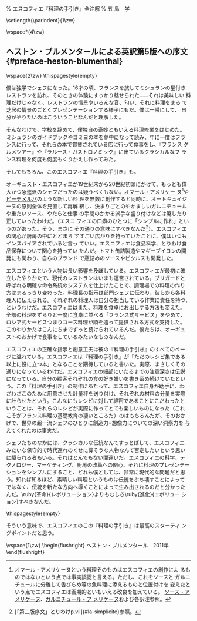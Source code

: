 % エスコフィエ『料理の手引き』全注解
% 五 島　学

\setlength{\parindent}{1\zw}


\vspace*{4\zw}


## ヘストン・ブルメンタールによる英訳第5版への序文 {#preface-heston-blumenthal}

\vspace{2\zw}
\thispagestyle{empty}

僕は独学でシェフになった。16才の頃、フランスを旅してミシュランの星付き
レストランを訪れ、そのときの体験にすっかり魅せられた……それは美味しい
料理だけじゃなく、レストランの情景やいろんな音、匂い、それに料理をまる
で芝居の情景のごとくプレゼンテーションする様子にもだ。僕は一瞬にして、
自分がやりたいのはこういうことなんだと理解した。

そんなわけで、学校を辞めて、僕独自の奇妙ともいえる料理修業をはじめた。
ミシュランのガイドブックやゴミヨの本を夢中になって読み、年に一度はフラ
ンスに行って、それらの本で賞賛されている店に行って食事をし、『フランス
グルメツアー』や『ラルース・ガストロノミック』に出ているクラシカルなフ
ランス料理を何度も何度もくりかえし作ってみた。

そしてもちろん、このエスコフィエ『料理の手引き』も。

オーギュスト・エスコフィエが19世紀末から20世紀初頭にかけて、もっとも偉
大かつ急進派のシェフだったのは疑うべくもない。[オマール・アメリケー
ヌ](#homard-americaine)[^1]や[ピーチメルバ](#peches-melba)のような新しい料
理を無数に創作すると同時に、オートキュイジーヌの原則全体を見直して再解
釈し、決まりごとのやかましいガルニチュールや重たいソース、やたらと仕事
の手間のかかる派手な盛り付けなどは廃したり正していったわけだ。（エスコ
フィエの口癖のひとつに「シンプルに作れ」というのがあった。そう、まさに
その通りの意味にすべきなんだ[^2]）。エスコフィエの関心が厨房の中にとどまら
ずすごい広がりを持っていたことに、僕はいつもインスパイアされていると言っ
ていい。エスコフィエは食品科学、とりわけ食品保存について関心を持ってい
たんだ。トマト缶詰製造やマギーブイヨンの開発にも関わり、自らのブランド
で瓶詰めのソースやピクルスも開発した。

エスコフィエという人物は長い影響を及ぼしている。エスコフィエが最初に確
立したやりかたで、現代のレストランはいまも運営されている。ブリガードと
呼ばれる明確な命令系統のシステムを仕上げたことで、調理場での料理の作り
方はまるっきり変わった。料理長の指示は部門シェフに伝わり、彼らから各料
理人に伝えられる。それぞれの料理人は自分の担当している作業に責任を持つ、
というわけだ。エスコフィエはまた、料理を食卓にお出しする方法も変えた。
全部の料理をずらりと一度に食卓に並べる「フランス式サービス」をやめて、
ロシア式サービスつまりコース料理が順を追って提供される方式を支持した。
このやりかたはこんにちまでずっと続けられているんだ。僕たちは、オーギュ
ストのおかげで食事をしているみたいなものなんだ。

エスコフィエの正確な指示と創意工夫は彼の『料理の手引き』のすべてのペー
ジに溢れている。エスコフィエは『料理の手引き』が「ただのレシピ集である
以上に役に立つ本」となることを期待していると書いた。実際、まさしくその
通りになっているわけだ。エスコフィエの細部にいたるまでの注意深さは伝説
になっている。自分の顧客それぞれの食の好き嫌いを書き留め続けていたとい
う。この『料理の手引き』の制作にあたって、エスコフィエ自身が助手に、わ
ざわざこのために用意させた計量秤を送り付け、それぞれの材料の分量を実際
に計らせたという。こんなにもレシピに対して綿密であることにこだわったと
いうことは、それらのレシピが実際に作ってとても楽しいものになった（これ
こそがフランス料理の基礎教育の凄いところだ）のはもちろんだが、そのおか
げで、世界の超一流シェフのひとりに創造力=想像力についての深い洞察力を
与えてくれたのは事実だ。

シェフたちのなかには、クラシカルな伝統なんてすっとばして、エスコフィエ
みたいな保守的で時代遅れのくせに偉そうな人物なんて否定したいという思い
に駆られる者もいる。それはとんでもない間違いだ。エスコフィエの科学、テ
クノロジー、マーケティング、厨房の改革への関心、それに料理のプレゼンテー
ションをシンプルにすること、どれも僕としては、非常に現代的な問題だと思
う。知れば知るほど、素晴しい料理というものは伝統をぶち壊すことによって
ではなく、伝統を新たな方向へ導くことによって生み出されるのだと分かった
んだ。\ruby{革命}{レボリューション}よりもむしろ\ruby{進化}{エボリュー
ション}すべきなんだ。

\thispagestyle{empty}

そういう意味で、エスコフィエのこの『料理の手引き』は最高のスターティ
ングポイントだと思う。

\vspace{1\zw}
\begin{flushright}
ヘストン・ブルメンタール　2011年
\end{flushright}



[^1]: オマール・アメリケーヌという料理そのものはエスコフィエの創作によ
    るものではないという点では事実誤認と言える。ただし、これをソースと
    ガルニチュールに分離して舌びらめ等の魚料理に添えるものと位置付けを
    変えたという点でエスコフィエは画期的といもいえる改良を加えている。
    [ソース・アメリケーヌ](#sauce-americaine)、[ガルニチュール・ア
    メリケーヌ](#garniture-americaine)および各訳注参照。

[^2]: [「第二版序文」とりわけp.vii]{#la-simplicite}参照。
